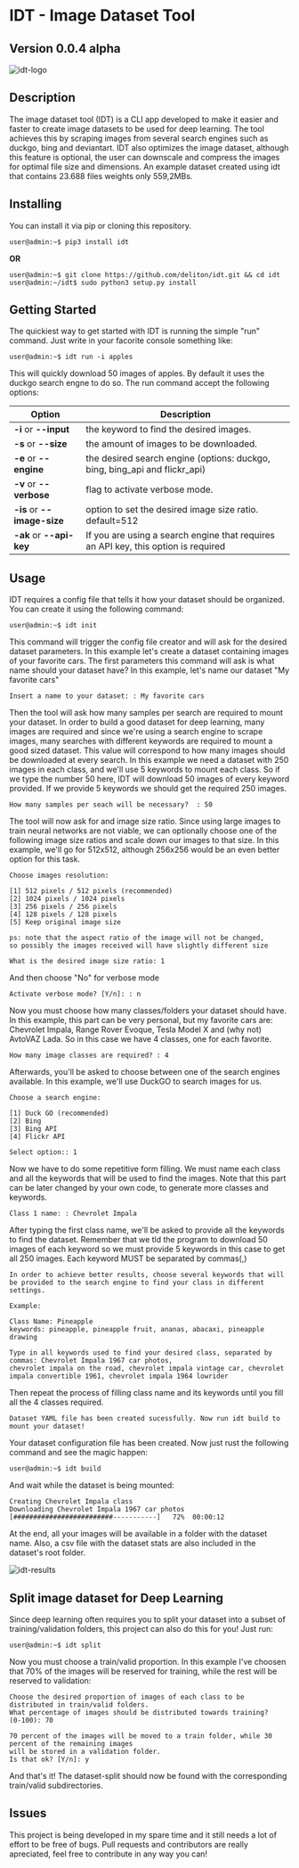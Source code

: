 # IDT - Image Dataset Tool

## Version 0.0.4 alpha

![idt-logo](https://user-images.githubusercontent.com/47995046/93012317-cac35880-f575-11ea-9cfb-8b6a8a3242eb.png)


## Description

The image dataset tool (IDT) is a CLI app developed to make it easier and faster to create image datasets to be used for deep learning. The tool achieves this by scraping images from several search engines such as duckgo, bing and deviantart. IDT also optimizes the image dataset, although this feature is optional, the user can downscale and compress the images for optimal file size and dimensions. An example dataset created using idt that contains 23.688 files weights only 559,2MBs.

## Installing

You can install it via pip or cloning this repository.

```console
user@admin:~$ pip3 install idt

```

**OR**


```console
user@admin:~$ git clone https://github.com/deliton/idt.git && cd idt
user@admin:~/idt$ sudo python3 setup.py install

```


## Getting Started

The quickiest way to get started with IDT is running the simple "run" command. Just write in your facorite console something like:

```console
user@admin:~$ idt run -i apples 
```

This will quickly download 50 images of apples. By default it uses the duckgo search engne to do so. 
The run command accept the following options:

| Option | Description |
| ----------- | ----------- |
| **-i** or **--input** | the keyword to find the desired images. | 
| **-s** or **--size** | the amount of images to be downloaded. |
| **-e** or **--engine** | the desired search engine (options: duckgo, bing, bing_api and flickr_api) |
| **-v** or **--verbose** | flag to activate verbose mode. |
| **-is** or **--image-size** | option to set the desired image size ratio. default=512 |
| **-ak** or **--api-key** | If you are using a search engine that requires an API key, this option is required |


## Usage

IDT requires a config file that tells it how your dataset should be organized. You can create it using the following command:

```console
user@admin:~$ idt init
```

This command will trigger the config file creator and will ask for the desired dataset parameters. In this example let's create a dataset containing images of your favorite cars. The first parameters this command will ask is what name should your dataset have? In this example, let's name our dataset "My favorite cars"

```console
Insert a name to your dataset: : My favorite cars
```

Then the tool will ask how many samples per search are required to mount your dataset. In order to build a good dataset for deep learning, many images are required and since we're using a search engine to scrape images, many searches with different keywords are required to mount a good sized dataset. This value will correspond to how many images should be downloaded at every search. In this example we need a dataset with 250 images in each class, and we'll use 5 keywords to mount each class. So if we type the number 50 here, IDT will download 50 images of every keyword provided. If we provide 5 keywords we should get the required 250 images.

```console
How many samples per seach will be necessary?  : 50
```

The tool will now ask for and image size ratio. Since using large images to train neural networks are not viable, we can optionally choose one of the following image size ratios and scale down our images to that size. In this example, we'll go for 512x512, although 256x256 would be an even better option for this task.

```console
Choose images resolution:

[1] 512 pixels / 512 pixels (recommended)
[2] 1024 pixels / 1024 pixels
[3] 256 pixels / 256 pixels
[4] 128 pixels / 128 pixels
[5] Keep original image size

ps: note that the aspect ratio of the image will not be changed, 
so possibly the images received will have slightly different size

What is the desired image size ratio: 1
```

And then choose "No" for verbose mode

```console
Activate verbose mode? [Y/n]: : n
```

Now you must choose how many classes/folders your dataset should have. In this example, this part can be very personal, but my favorite cars are: Chevrolet Impala, Range Rover Evoque, Tesla Model X and (why not) AvtoVAZ Lada. So in this case we have 4 classes, one for each favorite.

```console
How many image classes are required? : 4
```

Afterwards, you'll be asked to choose between one of the search engines available. In this example, we'll use DuckGO to search images for us.

```console
Choose a search engine:

[1] Duck GO (recommended)
[2] Bing
[3] Bing API 
[4] Flickr API

Select option:: 1
```

Now we have to do some repetitive form filling. We must name each class and all the keywords that will be used to find the images. Note that this part can be later changed by your own code, to generate more classes and keywords.

```console
Class 1 name: : Chevrolet Impala
```

After typing the first class name, we'll be asked to provide all the keywords to find the dataset. Remember that we tld the program to download 50 images of each keyword so we must provide 5 keywords in this case to get all 250 images. Each keyword MUST be separated by commas(,)

```console
In order to achieve better results, choose several keywords that will
be provided to the search engine to find your class in different settings.

Example: 

Class Name: Pineapple
keywords: pineapple, pineapple fruit, ananas, abacaxi, pineapple drawing

Type in all keywords used to find your desired class, separated by commas: Chevrolet Impala 1967 car photos,
chevrolet impala on the road, chevrolet impala vintage car, chevrolet impala convertible 1961, chevrolet impala 1964 lowrider

```

Then repeat the process of filling class name and its keywords until you fill all the 4 classes required.

```console
Dataset YAML file has been created sucessfully. Now run idt build to mount your dataset!
```

Your dataset configuration file has been created. Now just rust the following command and see the magic happen:

```console
user@admin:~$ idt build
```

And wait while the dataset is being mounted:

```console
Creating Chevrolet Impala class
Downloading Chevrolet Impala 1967 car photos  [#########################-----------]   72%  00:00:12

```

At the end, all your images will be available in a folder with the dataset name. Also, a csv file with the dataset stats are also included in the dataset's root folder.

![idt-results](https://user-images.githubusercontent.com/47995046/93012667-808fa680-f578-11ea-82fc-7ebcb8ce3c41.png)


## Split image dataset for Deep Learning

Since deep learning often requires you to split your dataset into a subset of training/validation folders, this project can also do this for you! Just run:

```console
user@admin:~$ idt split
```

Now you must choose a train/valid proportion. In this example I've choosen that 70% of the images will be reserved for training, while the rest will be reserved to validation: 

```console
Choose the desired proportion of images of each class to be distributed in train/valid folders.
What percentage of images should be distributed towards training? 
(0-100): 70

70 percent of the images will be moved to a train folder, while 30 percent of the remaining images
will be stored in a validation folder.
Is that ok? [Y/n]: y
```

And that's it! The dataset-split should now be found with the corresponding train/valid subdirectories.

## Issues

This project is being developed in my spare time and it still needs a lot of effort to be free of bugs. Pull requests and contributors are really apreciated, feel free to contribute in any way you can!

